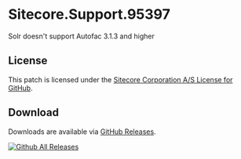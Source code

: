 # Sitecore.Support.95397
Solr doesn't support Autofac 3.1.3 and higher

## License  
This patch is licensed under the [Sitecore Corporation A/S License for GitHub](https://github.com/sitecoresupport/Sitecore.Support.95397/blob/master/LICENSE).  

## Download  
Downloads are available via [GitHub Releases](https://github.com/sitecoresupport/Sitecore.Support.95397/releases).  

[![Github All Releases](https://img.shields.io/github/downloads/SitecoreSupport/Sitecore.Support.95397/total.svg)](https://github.com/SitecoreSupport/Sitecore.Support.95397/releases)
